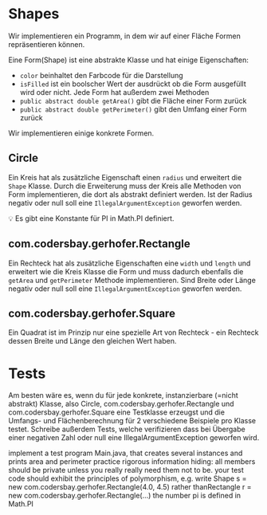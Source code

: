 # Shapes 

Wir implementieren ein Programm, in dem wir auf einer Fläche Formen repräsentieren können. 

Eine Form(Shape) ist eine abstrakte Klasse und hat einige Eigenschaften: 
* `color` beinhaltet den Farbcode für die Darstellung
* `isFilled` ist ein boolscher Wert der ausdrückt ob die Form ausgefüllt wird oder nicht. 
Jede Form hat außerdem zwei Methoden
* `public abstract double getArea()` gibt die Fläche einer Form zurück 
* `public abstract double getPerimeter()` gibt den Umfang einer Form zurück

Wir implementieren einige konkrete Formen. 

## Circle 

Ein Kreis hat als zusätzliche Eigenschaft einen `radius` und erweitert die `Shape` Klasse. 
Durch die Erweiterung muss der Kreis alle Methoden von Form implementieren, die dort als abstrakt definiert werden. 
Ist der Radius negativ oder null soll eine `IllegalArgumentException` geworfen werden.

💡 Es gibt eine Konstante für PI in Math.PI definiert.

## com.codersbay.gerhofer.Rectangle 

Ein Rechteck hat als zusätzliche Eigenschaften eine `width` und `length` und erweitert wie die Kreis Klasse die Form
und muss dadurch ebenfalls die `getArea` und `getPerimeter` Methode implementieren. 
Sind Breite oder Länge negativ oder null soll eine `IllegalArgumentException` geworfen werden.

## com.codersbay.gerhofer.Square 

Ein Quadrat ist im Prinzip nur eine spezielle Art von Rechteck - ein Rechteck dessen Breite und Länge den gleichen Wert haben. 

# Tests 

Am besten wäre es, wenn du für jede konkrete, instanzierbare (=nicht abstrakt) Klasse, also Circle, com.codersbay.gerhofer.Rectangle und com.codersbay.gerhofer.Square eine Testklasse erzeugst 
und die Umfangs- und Flächenberechnung für 2 verschiedene Beispiele pro Klasse testet.
Schreibe außerdem Tests, welche verifizieren dass bei Übergabe einer negativen Zahl oder null eine IllegalArgumentException geworfen wird.

implement a test program Main.java, that creates several instances and prints area and perimeter
practice rigorous information hiding: all members should be private unless you really really need them not to be.
your test code should exhibit the principles of polymorphism, e.g. write Shape s = new com.codersbay.gerhofer.Rectangle(4.0, 4.5) rather thanRectangle r = new com.codersbay.gerhofer.Rectangle(...)
the number pi is defined in Math.PI